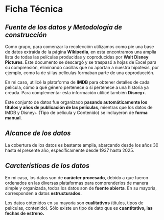 # Ficha Técnica

## *Fuente de los datos y Metodología de construcción*

Como grupo, para comenzar la recolección utilizamos como pie una base de datos extraída de la página **Wikipedia**, en esta encontramos una amplia lista de todas las películas producidas y coproducidas por **Walt Disney Pictures**. Este documento se descargó y se traspasó a hojas de Excel para su comprensión, eliminando casillas que no aportan a nuestra hipótesis, por ejemplo, como la de si las películas formaban parte de una coproducción.

En mi caso, utilicé la plataforma de **IMDB** para obtener detalles de cada película, cómo a qué género pertenece o si pertenece a una historia ya creada.
Para complementar esta información utilicé también **Disney+**. 

Este conjunto de datos fue organizado **pasando automáticamente los títulos y años de publicación de las películas**, mientras que los datos de IMDB y Disney+ (Tipo de película y Contenido) se incluyeron de **forma manual**. 

## *Alcance de los datos*

La cobertura de los datos es bastante amplia, abarcando desde los años 30 hasta el presente año, específicamente desde 1937 hasta 2025. 

## *Carcterísticas de los datos*

En mi caso, los datos son de **carácter procesado**, debido a que fueron ordenados en las diversas plataformas para comprenderlos de manera simple y organizada, todos los datos son de **fuente abierta**. En su mayoría, corresponden a datos **estructurados.**

Los datos obtenidos en su mayoría son **cualitativos** (títulos, tipos de películas, contenido). Sólo existe un tipo de dato que es **cuantitativo, las fechas de estreno.**
